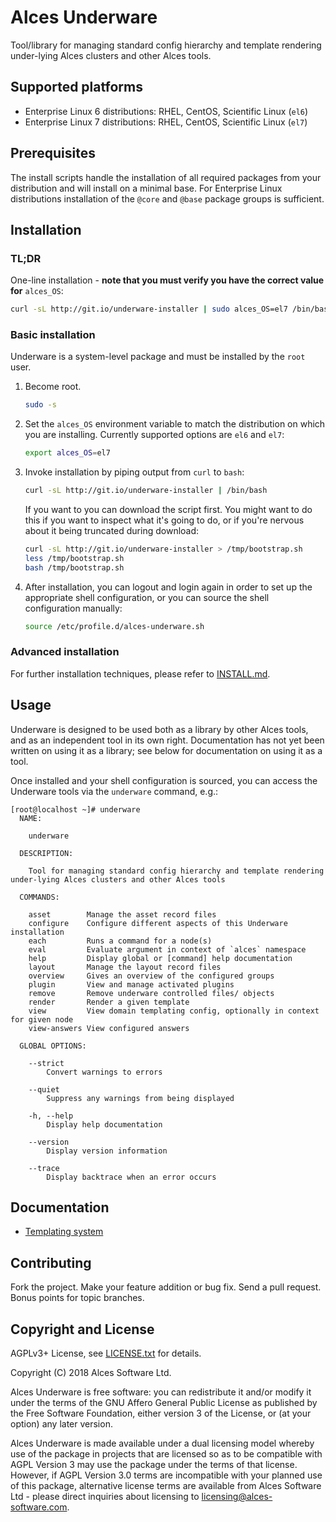 # Alces Underware

Tool/library for managing standard config hierarchy and template rendering
under-lying Alces clusters and other Alces tools.

## Supported platforms

* Enterprise Linux 6 distributions: RHEL, CentOS, Scientific Linux (`el6`)
* Enterprise Linux 7 distributions: RHEL, CentOS, Scientific Linux (`el7`)

## Prerequisites

The install scripts handle the installation of all required packages from your
distribution and will install on a minimal base.  For Enterprise Linux
distributions installation of the `@core` and `@base` package groups is
sufficient.

## Installation

### TL;DR

One-line installation - **note that you must verify you have the correct value
for** `alces_OS`:

```bash
curl -sL http://git.io/underware-installer | sudo alces_OS=el7 /bin/bash
```

### Basic installation

Underware is a system-level package and must be installed by the `root` user.

1. Become root.

   ```bash
   sudo -s
   ```

2. Set the `alces_OS` environment variable to match the distribution on which
   you are installing. Currently supported options are `el6` and `el7`:

     ```bash
     export alces_OS=el7
     ```
   
3. Invoke installation by piping output from `curl` to `bash`:

   ```bash
   curl -sL http://git.io/underware-installer | /bin/bash
   ```

   If you want to you can download the script first.  You might want to do this
   if you want to inspect what it's going to do, or if you're nervous about it
   being truncated during download:

   ```bash
   curl -sL http://git.io/underware-installer > /tmp/bootstrap.sh
   less /tmp/bootstrap.sh
   bash /tmp/bootstrap.sh
   ```

4. After installation, you can logout and login again in order to set up the
   appropriate shell configuration, or you can source the shell configuration
   manually:

   ```bash
   source /etc/profile.d/alces-underware.sh
   ```

### Advanced installation

For further installation techniques, please refer to [INSTALL.md](INSTALL.md).

## Usage

Underware is designed to be used both as a library by other Alces tools, and as
an independent tool in its own right. Documentation has not yet been written on
using it as a library; see below for documentation on using it as a tool.

Once installed and your shell configuration is sourced, you can access the
Underware tools via the `underware` command, e.g.:

```
[root@localhost ~]# underware
  NAME:

    underware

  DESCRIPTION:

    Tool for managing standard config hierarchy and template rendering under-lying Alces clusters and other Alces tools

  COMMANDS:

    asset        Manage the asset record files
    configure    Configure different aspects of this Underware installation
    each         Runs a command for a node(s)
    eval         Evaluate argument in context of `alces` namespace
    help         Display global or [command] help documentation
    layout       Manage the layout record files
    overview     Gives an overview of the configured groups
    plugin       View and manage activated plugins
    remove       Remove underware controlled files/ objects
    render       Render a given template
    view         View domain templating config, optionally in context for given node
    view-answers View configured answers

  GLOBAL OPTIONS:

    --strict
        Convert warnings to errors

    --quiet
        Suppress any warnings from being displayed

    -h, --help
        Display help documentation

    --version
        Display version information

    --trace
        Display backtrace when an error occurs
```

## Documentation

- [Templating system](docs/templating-system.md)

## Contributing

Fork the project. Make your feature addition or bug fix. Send a pull request.
Bonus points for topic branches.

## Copyright and License

AGPLv3+ License, see [LICENSE.txt](LICENSE.txt) for details.

Copyright (C) 2018 Alces Software Ltd.

Alces Underware is free software: you can redistribute it and/or modify it
under the terms of the GNU Affero General Public License as published by the
Free Software Foundation, either version 3 of the License, or (at your option)
any later version.

Alces Underware is made available under a dual licensing model whereby use of
the package in projects that are licensed so as to be compatible with AGPL
Version 3 may use the package under the terms of that license. However, if AGPL
Version 3.0 terms are incompatible with your planned use of this package,
alternative license terms are available from Alces Software Ltd - please direct
inquiries about licensing to
[licensing@alces-software.com](mailto:licensing@alces-software.com).

